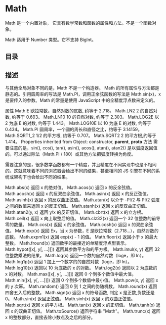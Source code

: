 # Math

Math 是一个内置对象， 它具有数学常数和函数的属性和方法。不是一个函数对象。

Math 适用于 Number 类型。它不支持 BigInt。

## 目录

## 描述

与其他全局对象不同的是，Math 不是一个构造器。 Math 的所有属性与方法都是静态的。引用圆周率的写法是 Math.PI，调用正余弦函数的写法是 Math.sin(x)，x 是要传入的参数。Math 的常量是使用 JavaScript 中的全精度浮点数来定义的。

属性
Math.E
欧拉常数，自然对数的底数, 约等于 2.718。
Math.LN2
2 的自然对数, 约等于 0.693。
Math.LN10
10 的自然对数, 约等于 2.303。
Math.LOG2E
以 2 为底 E 的对数, 约等于 1.443。
Math.LOG10E
以 10 为底 E 的对数, 约等于 0.434。
Math.PI
圆周率，一个圆的周长和直径之比，约等于 3.14159。
Math.SQRT1_2
1/2 的平方根, 约等于 0.707。
Math.SQRT2
2 的平方根,约等于 1.414。
Properties inherited from Object:
constructor, **parent**, **proto**
方法
需要注意的是，sin(), cos(), tan(), asin(), acos(), atan(), atan2() 是以弧度返回值的。可以通过除法（Math.PI / 180）或其他方法把弧度转换为角度。

需要注意的是，很多数学函数都有一个精度，并且精度在不同实现中也是不相同的。这就意味着不同的浏览器会给出不同的结果，甚至相同的 JS 引擎在不同的系统或架构下也会给出不同的结果。

Math.abs(x)
返回 x 的绝对值。
Math.acos(x)
返回 x 的反余弦值。
Math.acosh(x)
返回 x 的反双曲余弦值。
Math.asin(x)
返回 x 的反正弦值。
Math.asinh(x)
返回 x 的反双曲正弦值。
Math.atan(x)
以介于 -PI/2 与 PI/2 弧度之间的数值来返回 x 的反正切值。
Math.atanh(x)
返回 x 的反双曲正切值。
Math.atan2(y, x)
返回 y/x 的反正切值。
Math.cbrt(x)
返回 x 的立方根。
Math.ceil(x)
返回 x 向上取整后的值。
Math.clz32(x)
返回一个 32 位整数的前导零的数量。
Math.cos(x)
返回 x 的余弦值。
Math.cosh(x)
返回 x 的双曲余弦值。
Math.exp(x)
返回 Ex，当 x 为参数，E 是欧拉常数（2.718...），自然对数的底数。
Math.expm1(x)
返回 exp(x) - 1 的值。
Math.floor(x)
返回小于 x 的最大整数。
Math.fround(x)
返回数字的最接近的单精度浮点型表示。
Math.hypot([x[, y[, …]]])
返回其参数平方和的平方根。
Math.imul(x, y)
返回 32 位整数乘法的结果。
Math.log(x)
返回一个数的自然对数（loge，即 ln）。
Math.log1p(x)
返回 1 加上一个数字的的自然对数（loge，即 ln）。
Math.log10(x)
返回以 10 为底数的 x 的对数。
Math.log2(x)
返回以 2 为底数的 x 的对数。
Math.max([x[, y[, …]]])
返回 0 个到多个数值中最大值。
Math.min([x[, y[, …]]])
返回 0 个到多个数值中最小值。
Math.pow(x, y)
返回 x 的 y 次幂。
Math.random()
返回 0 到 1 之间的伪随机数。
Math.round(x)
返回四舍五入后的整数。
Math.sign(x)
返回 x 的符号函数, 判定 x 是正数,负数还是 0。
Math.sin(x)
返回正弦值。
Math.sinh(x)
返回 x 的双曲正弦值。
Math.sqrt(x)
返回 x 的平方根。
Math.tan(x)
返回 x 的正切值。
Math.tanh(x)
返回 x 的双曲正切值。
Math.toSource()
返回字符串 "Math"。
Math.trunc(x)
返回 x 的整数部分，直接去除小数点及之后的部分。
